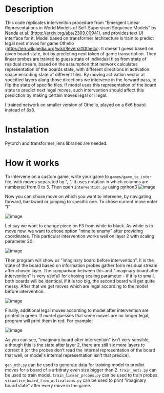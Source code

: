 # Description

This code replicates intervention procedure from "Emergent Linear Representations in World Models of Self-Supervised Sequence Models" by Nanda et al. (https://arxiv.org/abs/2309.00941), and provides text UI interface for it.
Model based on transformer architecture is train to predict legal next moves for game Othello (https://en.wikipedia.org/wiki/Reversi#Othello). It doesn't guess based on given board state, but by predicting next token of game transcription.
Then linear probes are trained to guess state of individual tiles from state of residual stream, based on the assumption that network calculates representation of the boards state, with different directions in activation space encoding state
of different tiles. By moving activation vector at specified layers along those directions we intervene in the forward pass, to flip the state of specific tiles. If model uses this representation of the board state to predict next legal moves,
such intervention should affect this prediction by making certain moves legal or illegal.

I trained network on smaller version of Othello, played on a 6x6 board instead of 8x8.

# Instalation
Pytorch and transformer_lens libraries are needed.

# How it works

To intervene on a custom game, write your game to `games/game_to_inter` file, with moves separated by ", ". It uses notation in which columns are numbered from 0 to 5.
Then open `intervention.py` using python3
![image](https://github.com/user-attachments/assets/e667c57d-e2af-487d-9fde-21102d475d68)

Now you can chose move on which you want to intervene, by navigating forward, backward or jumping to specific one. To chose current move enter "I"

![image](https://github.com/user-attachments/assets/cbc916c0-09ab-4c08-b96c-45f003269ae0)

Let say we want to change piece on F3 from white to black. As white is to move now, we want to chose option "mine to enemy" after providing coordinates. This particular intervention works well on layer 2 with scaling parameter 20.

![image](https://github.com/user-attachments/assets/73c9e977-6551-4a12-891c-2e1009f00345)

Then program will show us "Imaginary board before intervention". It is the state of the board based on information probes gather form residual stream after chosen layer. The comparison between this and "Imaginary board after intervention"
is very usefull for chosing scaling parameter - if it is to small, both boards will be identical, if it is too big, the second board will get quite messy. After that we get moves which are legal according to the model before intervention.

![image](https://github.com/user-attachments/assets/9247da2e-a27a-4384-bda6-b42800854930)

Finally, additional legal moves according to model after intervention are printed in green. If model guesses that some moves are no longer legal, program will print them in red. For example:

![image](https://github.com/user-attachments/assets/b42213ef-a1f7-4cdb-8836-8d5598a22959)

As you can see, "imaginary board after intervention" isn't very sensible, although this is the state after layer 2, there are still six more layers to correct it (or the probes don't read the internal representation of the board that well,
or model's internal representation isn't that precice).

`gen_oth.py` can be used to generate data for training model to predict moves for a board of a arbitraty even size bigger than 2.
`train_nets.py` can be used to train model.
`train_linear_probes.py` can be used to train probes.
`visualise_board_from_activations.py` can be used to print "imaginary board state" after every move in the game.
